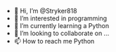 - 👋 Hi, I’m @Stryker818
- 👀 I’m interested in programming 
- 🌱 I’m currently learning a Python
- 💞️ I’m looking to collaborate on ...
- 📫 How to reach me Python

<!---
Stryker818/Stryker818 is a ✨ special ✨ repository because its `README.md` (this file) appears on your GitHub profile.
You can click the Preview link to take a look at your changes.
--->
